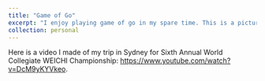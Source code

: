 ```yaml
---
title: "Game of Go"
excerpt: "I enjoy playing game of go in my spare time. This is a picture of me attention Sixth Annual World Collegiate WEICHI Championship. My goal is to eventually become 5 dan.<br/><img src='/images/go-tournament.jpeg'>"
collection: personal
---
```


Here is a video I made of my trip in Sydney for Sixth Annual World Collegiate WEICHI Championship: https://www.youtube.com/watch?v=DcM9yKYVkeo.
